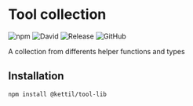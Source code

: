 # Tool collection

![npm](https://img.shields.io/npm/v/@kettil/tool-lib)
![David](https://img.shields.io/david/kettil/tool-lib)
![Release](https://github.com/kettil/tool-lib/workflows/Release/badge.svg)
![GitHub](https://img.shields.io/github/license/kettil/tool-lib)

A collection from differents helper functions and types

## Installation

```bash
npm install @kettil/tool-lib
```
